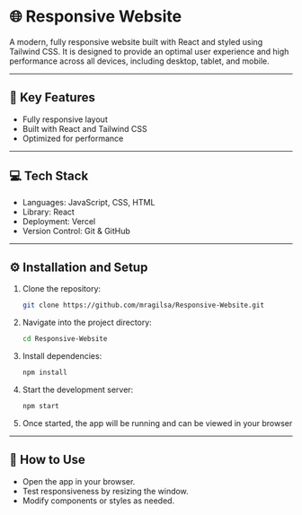 # 🌐 Responsive Website

A modern, fully responsive website built with React and styled using Tailwind CSS. It is designed to provide an optimal user experience and high performance across all devices, including desktop, tablet, and mobile.

---

## 🔑 Key Features

- Fully responsive layout
- Built with React and Tailwind CSS
- Optimized for performance

---

## 💻 Tech Stack

- Languages: JavaScript, CSS, HTML  
- Library: React  
- Deployment: Vercel  
- Version Control: Git & GitHub

---

## ⚙️ Installation and Setup

1. Clone the repository:
   ``` bash
   git clone https://github.com/mragilsa/Responsive-Website.git  

2. Navigate into the project directory:
   ``` bash
   cd Responsive-Website

3. Install dependencies:
   ``` bash
   npm install

4. Start the development server:
   ``` bash
   npm start  

5. Once started, the app will be running and can be viewed in your browser

---

## 📘 How to Use

- Open the app in your browser.
- Test responsiveness by resizing the window.
- Modify components or styles as needed.

